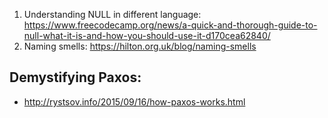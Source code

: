 
1. Understanding NULL in different language: https://www.freecodecamp.org/news/a-quick-and-thorough-guide-to-null-what-it-is-and-how-you-should-use-it-d170cea62840/
2. Naming smells: https://hilton.org.uk/blog/naming-smells

## Demystifying Paxos:
* http://rystsov.info/2015/09/16/how-paxos-works.html
